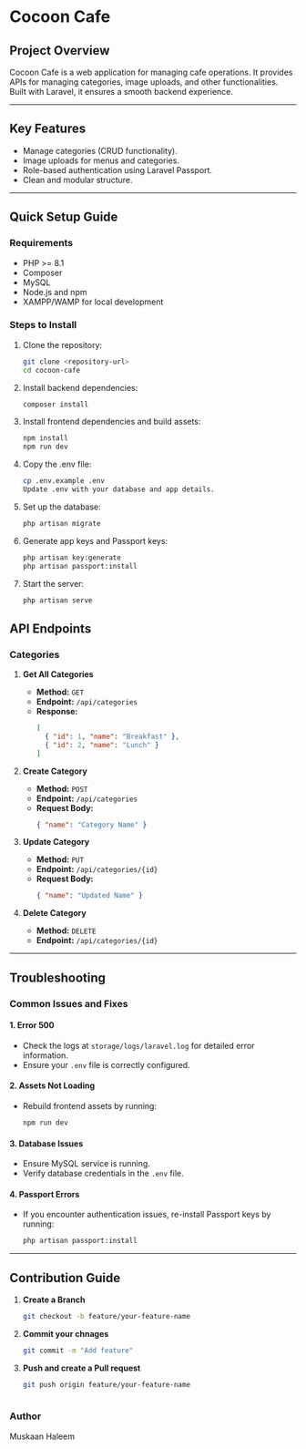 # Cocoon Cafe

## Project Overview
Cocoon Cafe is a web application for managing cafe operations. It provides APIs for managing categories, image uploads, and other functionalities. Built with Laravel, it ensures a smooth backend experience.

---

## Key Features
- Manage categories (CRUD functionality).
- Image uploads for menus and categories.
- Role-based authentication using Laravel Passport.
- Clean and modular structure.

---

## Quick Setup Guide
### Requirements
- PHP >= 8.1
- Composer
- MySQL
- Node.js and npm
- XAMPP/WAMP for local development

### Steps to Install
1. Clone the repository:

   ```bash
   git clone <repository-url>
   cd cocoon-cafe

2. Install backend dependencies:

   ```bash 
   composer install

3. Install frontend dependencies and build assets:

   ```bash
   npm install
   npm run dev

4. Copy the .env file:

   ```bash
   cp .env.example .env
   Update .env with your database and app details.

6. Set up the database:

   ```bash
   php artisan migrate

7. Generate app keys and Passport keys:

   ```bash
   php artisan key:generate
   php artisan passport:install

8. Start the server:

   ```bash
   php artisan serve

## API Endpoints

### Categories

1. **Get All Categories**
   - **Method:** `GET`
   - **Endpoint:** `/api/categories`
   - **Response:**
     ```json
     [
       { "id": 1, "name": "Breakfast" },
       { "id": 2, "name": "Lunch" }
     ]
     ```

2. **Create Category**
   - **Method:** `POST`
   - **Endpoint:** `/api/categories`
   - **Request Body:**
     ```json
     { "name": "Category Name" }
     ```

3. **Update Category**
   - **Method:** `PUT`
   - **Endpoint:** `/api/categories/{id}`
   - **Request Body:**
     ```json
     { "name": "Updated Name" }
     ```

4. **Delete Category**
   - **Method:** `DELETE`
   - **Endpoint:** `/api/categories/{id}`

---

## Troubleshooting

### Common Issues and Fixes

#### 1. **Error 500**
   - Check the logs at `storage/logs/laravel.log` for detailed error information.
   - Ensure your `.env` file is correctly configured.

#### 2. **Assets Not Loading**
   - Rebuild frontend assets by running:
     ```bash
     npm run dev
     ```

#### 3. **Database Issues**
   - Ensure MySQL service is running.
   - Verify database credentials in the `.env` file.

#### 4. **Passport Errors**
   - If you encounter authentication issues, re-install Passport keys by running:
     ```bash
     php artisan passport:install
     ```

---

## Contribution Guide

1. **Create a Branch**
   ```bash
   git checkout -b feature/your-feature-name

2. **Commit your chnages**
   ```bash
   git commit -m "Add feature"

3. **Push and create a Pull request**
   ```bash
   git push origin feature/your-feature-name
 

### Author
Muskaan Haleem
